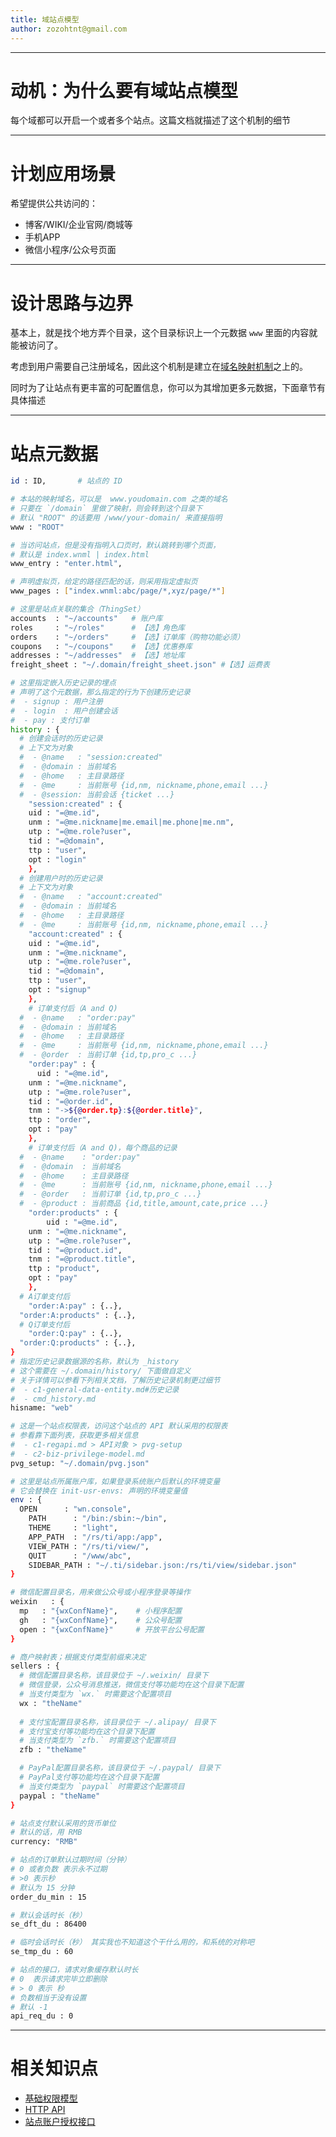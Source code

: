```yaml
---
title: 域站点模型
author: zozohtnt@gmail.com
---
```


--------------------------------------
# 动机：为什么要有域站点模型

每个域都可以开启一个或者多个站点。这篇文档就描述了这个机制的细节

--------------------------------------
# 计划应用场景

希望提供公共访问的：

- 博客/WIKI/企业官网/商城等
- 手机APP
- 微信小程序/公众号页面

--------------------------------------
# 设计思路与边界

基本上，就是找个地方弄个目录，这个目录标识上一个元数据 `www` 里面的内容就能被访问了。

考虑到用户需要自己注册域名，因此这个机制是建立在[域名映射机制][c2-dmn]之上的。

同时为了让站点有更丰富的可配置信息，你可以为其增加更多元数据，下面章节有具体描述

--------------------------------------
# 站点元数据

```bash
id : ID,       # 站点的 ID

# 本站的映射域名，可以是  www.youdomain.com 之类的域名
# 只要在 `/domain` 里做了映射，则会转到这个目录下
# 默认 "ROOT" 的话要用 /www/your-domain/ 来直接指明
www : "ROOT"

# 当访问站点，但是没有指明入口页时，默认跳转到哪个页面，
# 默认是 index.wnml | index.html
www_entry : "enter.html",

# 声明虚拟页，给定的路径匹配的话，则采用指定虚拟页
www_pages : ["index.wnml:abc/page/*,xyz/page/*"]

# 这里是站点关联的集合（ThingSet）
accounts  : "~/accounts"   # 账户库   
roles     : "~/roles"      # 【选】角色库
orders    : "~/orders"     # 【选】订单库（购物功能必须）
coupons   : "~/coupons"    # 【选】优惠券库
addresses : "~/addresses"  # 【选】地址库
freight_sheet : "~/.domain/freight_sheet.json" #【选】运费表

# 这里指定嵌入历史记录的埋点
# 声明了这个元数据，那么指定的行为下创建历史记录
#  - signup : 用户注册
#  - login  : 用户创建会话
#  - pay : 支付订单
history : {
  # 创建会话时的历史记录
  # 上下文为对象
  #  - @name   : "session:created"
  #  - @domain : 当前域名
  #  - @home   : 主目录路径
  #  - @me     : 当前账号 {id,nm, nickname,phone,email ...}
  #  - @session: 当前会话 {ticket ...}
	"session:created" : {
    uid : "=@me.id",
    unm : "=@me.nickname|me.email|me.phone|me.nm",
    utp : "=@me.role?user",
    tid : "=@domain",
    ttp : "user",
    opt : "login"
	},
  # 创建用户时的历史记录
  # 上下文为对象
  #  - @name   : "account:created"
  #  - @domain : 当前域名
  #  - @home   : 主目录路径
  #  - @me     : 当前账号 {id,nm, nickname,phone,email ...}
	"account:created" : {
    uid : "=@me.id",
    unm : "=@me.nickname",
    utp : "=@me.role?user",
    tid : "=@domain",
    ttp : "user",
    opt : "signup"
	},
	# 订单支付后（A and Q)
  #  - @name   : "order:pay"
  #  - @domain : 当前域名
  #  - @home   : 主目录路径
  #  - @me     : 当前账号 {id,nm, nickname,phone,email ...}
  #  - @order  : 当前订单 {id,tp,pro_c ...}
	"order:pay" : {
	  uid : "=@me.id",
    unm : "=@me.nickname",
    utp : "=@me.role?user",
    tid : "=@order.id",
    tnm : "->${@order.tp}:${@order.title}",
    ttp : "order",
    opt : "pay"
	},
	# 订单支付后（A and Q)，每个商品的记录
  #  - @name    : "order:pay"
  #  - @domain  : 当前域名
  #  - @home    : 主目录路径
  #  - @me      : 当前账号 {id,nm, nickname,phone,email ...}
  #  - @order   : 当前订单 {id,tp,pro_c ...}
  #  - @product : 当前商品 {id,title,amount,cate,price ...}
	"order:products" : {
		uid : "=@me.id",
    unm : "=@me.nickname",
    utp : "=@me.role?user",
    tid : "=@product.id",
    tnm : "=@product.title",
    ttp : "product",
    opt : "pay"
	},
  # A订单支付后
	"order:A:pay" : {..},
  "order:A:products" : {..},
  # Q订单支付后
	"order:Q:pay" : {..},
  "order:Q:products" : {..},
}
# 指定历史记录数据源的名称，默认为 _history
# 这个需要在 ~/.domain/history/ 下面做自定义
# 关于详情可以参看下列相关文档，了解历史记录机制更过细节
#  - c1-general-data-entity.md#历史记录
#  - cmd_history.md
hisname: "web"

# 这是一个站点权限表，访问这个站点的 API 默认采用的权限表
# 参看靠下面列表，获取更多相关信息
#  - c1-regapi.md > API对象 > pvg-setup
#  - c2-biz-privilege-model.md
pvg_setup: "~/.domain/pvg.json"

# 这里是站点所属账户库，如果登录系统账户后默认的环境变量
# 它会替换在 init-usr-envs: 声明的环境变量值
env : {
  OPEN      : "wn.console",
	PATH      : "/bin:/sbin:~/bin",
	THEME     : "light",
	APP_PATH  : "/rs/ti/app:/app",
	VIEW_PATH : "/rs/ti/view/",
	QUIT      : "/www/abc",
	SIDEBAR_PATH : "~/.ti/sidebar.json:/rs/ti/view/sidebar.json"
}

# 微信配置目录名，用来做公众号或小程序登录等操作
weixin   : {
  mp   : "{wxConfName}",    # 小程序配置
  gh   : "{wxConfName}",    # 公众号配置
  open : "{wxConfName}"     # 开放平台公号配置
}

# 商户映射表；根据支付类型前缀来决定
sellers : {
  # 微信配置目录名称，该目录位于 ~/.weixin/ 目录下
  # 微信登录，公众号消息推送，微信支付等功能均在这个目录下配置
  # 当支付类型为 `wx.` 时需要这个配置项目
  wx : "theName"
  
  # 支付宝配置目录名称，该目录位于 ~/.alipay/ 目录下
  # 支付宝支付等功能均在这个目录下配置
  # 当支付类型为 `zfb.` 时需要这个配置项目
  zfb : "theName"

  # PayPal配置目录名称，该目录位于 ~/.paypal/ 目录下
  # PayPal支付等功能均在这个目录下配置
  # 当支付类型为 `paypal` 时需要这个配置项目
  paypal : "theName"
}

# 站点支付默认采用的货币单位
# 默认的话，用 RMB
currency: "RMB"

# 站点的订单默认过期时间（分钟）
# 0 或者负数 表示永不过期
# >0 表示秒
# 默认为 15 分钟
order_du_min : 15

# 默认会话时长（秒）
se_dft_du : 86400

# 临时会话时长（秒） 其实我也不知道这个干什么用的，和系统的对称吧
se_tmp_du : 60

# 站点的接口，请求对象缓存默认时长
# 0  表示请求完毕立即删除
# > 0 表示 秒
# 负数相当于没有设置
# 默认 -1
api_req_du : 0
```

--------------------------------------
# 相关知识点

- [基础权限模型][c0-pvg]
- [HTTP API][c1-api]
- [站点账户授权接口][w0-saa]

[c0-pvg]: ../core-l0/c0-basic-privilege-model.md
[c1-api]: ../core-l1/c1-regapi.md
[c2-pvg]: ../core-l2/c2-biz-privilege-model.md
[c2-dmn]: ../core-l2/c2-domains.md
[w0-saa]: ../webs-l0/w0-site-auth-api.md